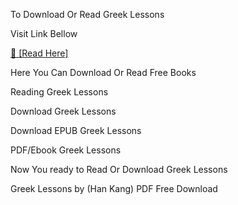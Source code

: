 To Download Or Read Greek Lessons

Visit Link Bellow

[📖 [Read Here]](https://eibooknade.web.app/alsobitts/61686012-greek-lessons)

Here You Can Download Or Read Free Books

Reading Greek Lessons

Download Greek Lessons

Download EPUB Greek Lessons

PDF/Ebook Greek Lessons

Now You ready to Read Or Download Greek Lessons

Greek Lessons by (Han Kang) PDF Free Download
